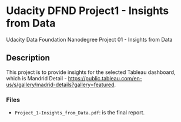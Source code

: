 # Udacity DFND Project1 - Insights from Data
Udacity Data Foundation Nanodegree Project 01 - Insights from Data

## Description
This project is to provide insights for the selected Tableau dashboard, which is Mandrid Detail - https://public.tableau.com/en-us/s/gallery/madrid-details?gallery=featured.

### Files
- ```Project_1-Insights_from_Data.pdf```: is the final report.
